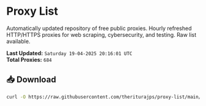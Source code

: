 # Proxy List

Automatically updated repository of free public proxies. Hourly refreshed HTTP/HTTPS proxies for web scraping, cybersecurity, and testing. Raw list available.

**Last Updated:** `Saturday 19-04-2025 20:16:01 UTC`  
**Total Proxies:** `684`

## 📥 Download
```bash
curl -O https://raw.githubusercontent.com/theriturajps/proxy-list/main/proxies.txt
